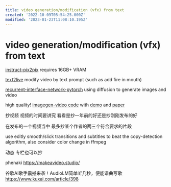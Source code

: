 ```yaml
---
title: video generation/modification (vfx) from text
created: '2022-10-09T05:54:25.000Z'
modified: '2023-01-23T11:08:10.195Z'
---
```


# video generation/modification (vfx) from text

[instruct-pix2pix](https://github.com/timothybrooks/instruct-pix2pix) requires 16GB+ VRAM

[text2live](https://github.com/omerbt/Text2LIVE) modify video by text prompt (such as add fire in mouth)

[recurrent-interface-network-pytorch](https://github.com/lucidrains/recurrent-interface-network-pytorch) using diffusion to generate images and video

high quality! [imagegen-video code](https://github.com/lucidrains/imagen-pytorch/blob/main/imagen_pytorch/imagen_video.py) with [demo](https://imagen.research.google/video/) and [paper](https://arxiv.org/pdf/2210.02303.pdf)

抄视频 视频的时间要讲究 看看是抄一年前的好还是抄刚刚发布的好

在发布的一个视频当中 最多抄某个作者的两三个符合要求的片段

use editly smooth/slick transitions and subtitles to beat the copy-detection algorithm, also consider color change in ffmpeg

动态 专栏也可以抄

phenaki
https://makeavideo.studio/

谷歌AI歌手震撼来袭！AudioLM简单听几秒，便能谱曲写歌 https://www.kuxai.com/article/398
